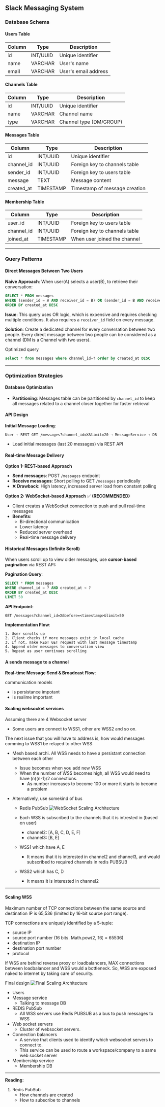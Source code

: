 ## Slack Messaging System

### Database Schema

#### Users Table
| Column | Type | Description |
|--------|------|-------------|
| id | INT/UUID | Unique identifier |
| name | VARCHAR | User's name |
| email | VARCHAR | User's email address |

#### Channels Table
| Column | Type | Description |
|--------|------|-------------|
| id | INT/UUID | Unique identifier |
| name | VARCHAR | Channel name |
| type | VARCHAR | Channel type (DM/GROUP) |

#### Messages Table
| Column | Type | Description |
|--------|------|-------------|
| id | INT/UUID | Unique identifier |
| channel_id | INT/UUID | Foreign key to channels table |
| sender_id | INT/UUID | Foreign key to users table |
| message | TEXT | Message content |
| created_at | TIMESTAMP | Timestamp of message creation |

#### Membership Table
| Column | Type | Description |
|--------|------|-------------|
| user_id | INT/UUID | Foreign key to users table |
| channel_id | INT/UUID | Foreign key to channels table |
| joined_at | TIMESTAMP | When user joined the channel |


---

### Query Patterns

#### Direct Messages Between Two Users

**Naive Approach**: When user(A) selects a user(B), to retrieve their conversation:

```sql
SELECT * FROM messages 
WHERE (sender_id = A AND receiver_id = B) OR (sender_id = B AND receiver_id = A)
ORDER BY created_at DESC
```

**Issue**: This query uses OR logic, which is expensive and requires checking multiple conditions. It also requires a `receiver_id` field on every message.

**Solution**: Create a dedicated channel for every conversation between two people. Every direct message between two people can be considered as a channel (DM is a Channel with two users).

Optimized query
```sql
select * from messages where channel_id=? order by created_at DESC
```


---

### Optimization Strategies

#### Database Optimization
- **Partitioning**: Messages table can be partitioned by `channel_id` to keep all messages related to a channel closer together for faster retrieval

#### API Design

**Initial Message Loading**:
```
User → REST GET /messages?channel_id=X&limit=20 → MessageService → DB
```
- Load initial messages (last 20 messages) via REST API

#### Real-time Message Delivery

**Option 1: REST-based Approach**
- **Send messages**: POST `/messages` endpoint
- **Receive messages**: Short polling to GET `/messages` periodically
- ❌ **Drawback**: High latency, increased server load from constant polling

**Option 2: WebSocket-based Approach** ✅ **(RECOMMENDED)**
- Client creates a WebSocket connection to push and pull real-time messages
- **Benefits**:
  - Bi-directional communication
  - Lower latency
  - Reduced server overhead
  - Real-time message delivery

#### Historical Messages (Infinite Scroll)

When users scroll up to view older messages, use **cursor-based pagination** via REST API:

**Pagination Query**:
```sql
SELECT * FROM messages 
WHERE channel_id = ? AND created_at < ?
ORDER BY created_at DESC 
LIMIT 50
```

**API Endpoint**:
```
GET /messages?channel_id=X&before=<timestamp>&limit=50
```

**Implementation Flow**:
```
1. User scrolls up
2. Client checks if more messages exist in local cache
3. If not, make REST GET request with last message timestamp
4. Append older messages to conversation view
5. Repeat as user continues scrolling
```


#### A sends message to a channel
**Real-time Message Send & Broadcast Flow**:

communication models
- is persistance impotant
- is realime important



#### Scaling websocket services
Assuming there are 4 Websocket server
- Some users are connect to WSS1, other are WSS2 and so on.

The next issue that you will have to address is, how would messages comming to WSS1 be relayed to other WSS
- Mesh based archi. All WSS needs to have a persistant connection between each other
    - Issue becomes when you add new WSS
    - When the number of WSS becomes high, all WSS would need to have (n)(n-1)/2 connections.
        - As number increases to become 100 or more it starts to become a problem

- Alternatively, use somekind of bus
    - Redis PubSub
![WebSocket Scaling Architecture](images/websocket-scaling.png)

    - Each WSS is subscribed to the channels that it is intrested in (based on user)
        - channel2: [A, B, C, D, E, F]
        - channel3: [B, E]
    - WSS1 which have A, E
        - It means that it is interested in channel2 and channel3, and would subscribed to required channels in redis PUBSUB
    - WSS2 which has C, D
        - It means it is interested in channel2



-----
#### Scaling WSS
Maximum number of TCP connections between the same source and destination IP is 65,536 (limited by 16-bit source port range).

TCP connections are uniquely identified by a 5-tuple:
- source IP
- source port number (16 bits. Math.pow(2, 16) = 65536)
- destination IP
- destination port number
- protocol

If WSS are behind reverse proxy or loadbalancers, MAX connections between loadbalancer and WSS would a bottleneck.
So, WSS are exposed naked to internet by taking care of security. 

Final design
![Final Scaling Architecture](images/final-design.png)

- Users
- Message service
    - Talking to message DB
- REDIS PubSub
    - All WSS servers use Redis PUBSUB as a bus to push messages to WSS
- Web socket servers
    - Cluster of websocket servers. 
- Connection balancers
    - A service that clients used to identify which websocket servers to connect to.
    - This service can be used to route a workspace/company to a same web socket server
- Membership service
    - Membership DB

---
**Reading:**
1. Redis PubSub
    - How channels are created
    - How to subscribe to channels